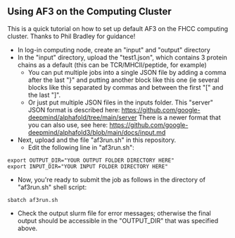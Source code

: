 ## Using AF3 on the Computing Cluster

This is a quick tutorial on how to set up default AF3 on the FHCC computing cluster.  Thanks to Phil Bradley for guidance!

- In log-in computing node, create an "input" and "output" directory
- In the "input" directory, upload the "test1.json", which contains 3 protein chains as a default (this can be TCR/MHCII/peptide, for example)
  - You can put multiple jobs into a single JSON file by adding a comma after the last "}" and putting another block like this one (ie several blocks like this separated by commas and between the first "[" and the last "]".
  - Or just put multiple JSON files in the inputs folder. This "server" JSON format is described here: https://github.com/google-deepmind/alphafold/tree/main/server There is a newer format that you can also use, see here: https://github.com/google-deepmind/alphafold3/blob/main/docs/input.md
- Next, upload and the file "af3run.sh" in this repository.
  - Edit the following line in "af3run.sh":
```
export OUTPUT_DIR="YOUR OUTPUT FOLDER DIRECTORY HERE"
export INPUT_DIR="YOUR INPUT FOLDER DIRECTORY HERE"
```
- Now, you're ready to submit the job as follows in the directory of "af3run.sh" shell script:
```
sbatch af3run.sh
```
- Check the output slurm file for error messages; otherwise the final output should be accessible in the "OUTPUT_DIR" that was specified above.

